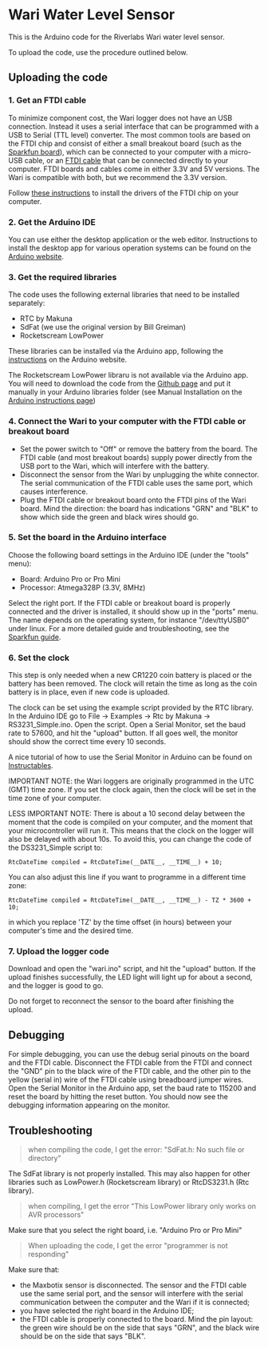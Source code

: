 # Wari Water Level Sensor

This is the Arduino code for the Riverlabs Wari water level sensor.

To upload the code, use the procedure outlined below.

## Uploading the code

### 1. Get an FTDI cable

To minimize component cost, the Wari logger does not have an USB connection. Instead it uses a serial interface that can be programmed with a USB to Serial (TTL level) converter. The most common tools are based on the FTDI chip and consist of either a small breakout board (such as the [Sparkfun board](https://www.sparkfun.com/products/9873)), which can be connected to your computer with a micro-USB cable, or an [FTDI cable](https://www.sparkfun.com/products/9717) that can be connected directly to your computer. FTDI boards and cables come in either 3.3V and 5V versions. The Wari is compatible with both, but we recommend the 3.3V version.

Follow [these instructions](https://learn.sparkfun.com/tutorials/how-to-install-ftdi-drivers) to install the drivers of the FTDI chip on your computer.

### 2. Get the Arduino IDE 

You can use either the desktop application or the web editor. Instructions to install the desktop app for various operation systems can be found on the [Arduino website](https://www.arduino.cc/en/Guide/HomePage).

### 3. Get the required libraries

The code uses the following external libraries that need to be installed separately:

* RTC by Makuna
* SdFat (we use the original version by Bill Greiman)
* Rocketscream LowPower

These libraries can be installed via the Arduino app, following the [instructions](https://www.arduino.cc/en/Guide/Libraries) on the Arduino website.

The Rocketscream LowPower libraru is not available via the Arduino app. You will need to download the code from the [Github page](https://github.com/rocketscream/Low-Power) and put it manually in your Arduino libraries folder (see Manual Installation on the [Arduino instructions page](https://www.arduino.cc/en/Guide/Libraries))

### 4. Connect the Wari to your computer with the FTDI cable or breakout board

* Set the power switch to "Off" or remove the battery from the board. The FTDI cable (and most breakout boards) supply power directly from the USB port to the Wari, which will interfere with the battery.
* Disconnect the sensor from the Wari by unplugging the white connector. The serial communication of the FTDI cable uses the same port, which causes interference.
* Plug the FTDI cable or breakout board onto the FTDI pins of the Wari board. Mind the direction: the board has indications "GRN" and "BLK" to show which side the green and black wires should go.

### 5. Set the board in the Arduino interface

Choose the following board settings in the Arduino IDE (under the "tools" menu):
* Board: Arduino Pro or Pro Mini
* Processor: Atmega328P (3.3V, 8MHz)

Select the right port. If the FTDI cable or breakout board is properly connected and the driver is installed, it should show up in the "ports" menu. The name depends on the operating system, for instance "/dev/ttyUSB0" under linux. For a more detailed guide and troubleshooting, see the [Sparkfun guide](https://learn.sparkfun.com/tutorials/how-to-install-ftdi-drivers).

### 6. Set the clock

This step is only needed when a new CR1220 coin battery is placed or the battery has been removed. The clock will retain the time as long as the coin battery is in place, even if new code is uploaded.

The clock can be set using the example script provided by the RTC library. In the Arduino IDE go to File -> Examples -> Rtc by Makuna -> RS3231_Simple.ino. Open the script. Open a Serial Monitor, set the baud rate to 57600, and hit the "upload" button. If all goes well, the monitor should show the correct time every 10 seconds.

A nice tutorial of how to use the Serial Monitor in Arduino can be found on [Instructables](https://www.instructables.com/id/HOW-TO-use-the-ARDUINO-SERIAL-MONITOR/).

IMPORTANT NOTE: the Wari loggers are originally programmed in the UTC (GMT) time zone. If you set the clock again, then the clock will be set in the time zone of your computer. 

LESS IMPORTANT NOTE: There is about a 10 second delay between the moment that the code is compiled on your computer, and the moment that your microcontroller will run it. This means that the clock on the logger will also be delayed with about 10s. To avoid this, you can change the code of the DS3231_Simple script to:

`RtcDateTime compiled = RtcDateTime(__DATE__, __TIME__) + 10;`

You can also adjust this line if you want to programme in a different time zone:

`RtcDateTime compiled = RtcDateTime(__DATE__, __TIME__) - TZ * 3600 + 10;`

in which you replace 'TZ' by the time offset (in hours) between your computer's time and the desired time.


### 7. Upload the logger code

Download and open the "wari.ino" script, and hit the "upload" button. If the upload finishes successfully, the LED light will light up for about a second, and the logger is good to go.

Do not forget to reconnect the sensor to the board after finishing the upload.

## Debugging

For simple debugging, you can use the debug serial pinouts on the board and the FTDI cable. Disconnect the FTDI cable from the FTDI and connect the "GND" pin to the black wire of the FTDI cable, and the other pin to the yellow (serial in) wire of the FTDI cable using breadboard jumper wires. Open the Serial Monitor in the Arduino app, set the baud rate to 115200 and reset the board by hitting the reset button. You should now see the debugging information appearing on the monitor.

## Troubleshooting

> when compiling the code, I get the error: "SdFat.h: No such file or directory"

The SdFat library is not properly installed. This may also happen for other libraries such as LowPower.h (Rocketscream library) or RtcDS3231.h (Rtc library).

> when compiling, I get the error "This LowPower library only works on AVR processors"

Make sure that you select the right board, i.e. "Arduino Pro or Pro Mini"

> When uploading the code, I get the error "programmer is not responding"

Make sure that:
* the Maxbotix sensor is disconnected. The sensor and the FTDI cable use the same serial port, and the sensor will interfere with the serial communication between the computer and the Wari if it is connected;
* you have selected the right board in the Arduino IDE;
* the FTDI cable is properly connected to the board. Mind the pin layout: the green wire should be on the side that says "GRN", and the black wire should be on the side that says "BLK".






